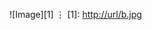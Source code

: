 ![Image][1]
⋮
[1]: [http://url/b.jpg](https://thumbs.dreamstime.com/b/cat-near-money-tree-glasses-sitting-next-to-white-background-123326058.jpg)
